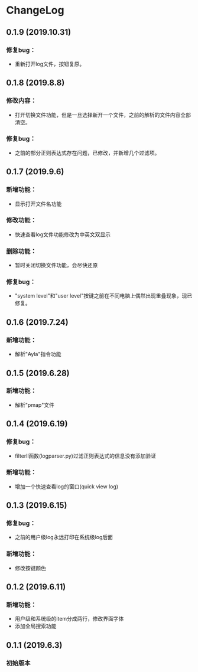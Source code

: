 # ChangeLog

## 0.1.9 (2019.10.31)
### 修复bug：
- 重新打开log文件，按钮复原。

## 0.1.8 (2019.8.8)
### 修改内容：
- 打开切换文件功能，但是一旦选择新开一个文件，之前的解析的文件内容全部清空。
### 修复bug：
- 之前的部分正则表达式存在问题，已修改，并新增几个过滤项。


## 0.1.7 (2019.9.6)
### 新增功能：
- 显示打开文件名功能
### 修改功能：
- 快速查看log文件功能修改为中英文双显示
### 删除功能：
- 暂时关闭切换文件功能，会尽快还原
### 修复bug：
- "system level"和"user level"按键之前在不同电脑上偶然出现重叠现象，现已修复。


## 0.1.6 (2019.7.24)
### 新增功能：
- 解析"Ayla"指令功能


## 0.1.5 (2019.6.28)
### 新增功能：
- 解析"pmap"文件


## 0.1.4 (2019.6.19)
### 修复bug：
- filterll函数(logparser.py)过滤正则表达式的信息没有添加验证

### 新增功能：
- 增加一个快速查看log的窗口(quick view log)


## 0.1.3 (2019.6.15)
### 修复bug：
- 之前的用户级log永远打印在系统级log后面

### 新增功能：
- 修改按键颜色


## 0.1.2 (2019.6.11)
### 新增功能：
- 用户级和系统级的item分成两行，修改界面字体
- 添加全局搜索功能


## 0.1.1 (2019.6.3)
### 初始版本
